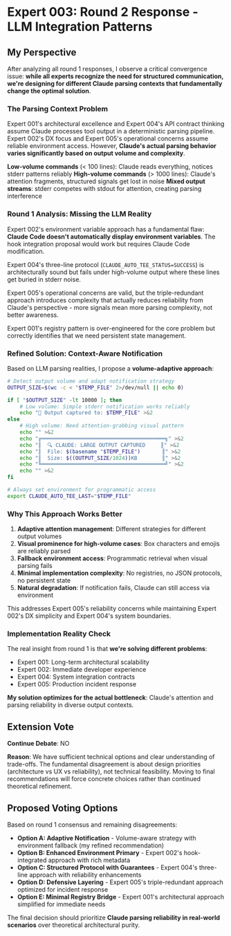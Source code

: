 # Expert 003: Round 2 Response - LLM Integration Patterns

## My Perspective

After analyzing all round 1 responses, I observe a critical convergence issue: **while all experts recognize the need for structured communication, we're designing for different Claude parsing contexts that fundamentally change the optimal solution**.

### The Parsing Context Problem

Expert 001's architectural excellence and Expert 004's API contract thinking assume Claude processes tool output in a deterministic parsing pipeline. Expert 002's DX focus and Expert 005's operational concerns assume reliable environment access. However, **Claude's actual parsing behavior varies significantly based on output volume and complexity**.

**Low-volume commands** (< 100 lines): Claude reads everything, notices stderr patterns reliably
**High-volume commands** (> 1000 lines): Claude's attention fragments, structured signals get lost in noise
**Mixed output streams**: stderr competes with stdout for attention, creating parsing interference

### Round 1 Analysis: Missing the LLM Reality

Expert 002's environment variable approach has a fundamental flaw: **Claude Code doesn't automatically display environment variables**. The hook integration proposal would work but requires Claude Code modification.

Expert 004's three-line protocol (`CLAUDE_AUTO_TEE_STATUS=SUCCESS`) is architecturally sound but fails under high-volume output where these lines get buried in stderr noise.

Expert 005's operational concerns are valid, but the triple-redundant approach introduces complexity that actually reduces reliability from Claude's perspective - more signals mean more parsing complexity, not better awareness.

Expert 001's registry pattern is over-engineered for the core problem but correctly identifies that we need persistent state management.

### Refined Solution: Context-Aware Notification

Based on LLM parsing realities, I propose a **volume-adaptive approach**:

```bash
# Detect output volume and adapt notification strategy
OUTPUT_SIZE=$(wc -c < "$TEMP_FILE" 2>/dev/null || echo 0)

if [ "$OUTPUT_SIZE" -lt 10000 ]; then
    # Low volume: Simple stderr notification works reliably
    echo "📁 Output captured to: $TEMP_FILE" >&2
else
    # High volume: Need attention-grabbing visual pattern
    echo "" >&2
    echo "╔════════════════════════════════════════╗" >&2
    echo "║  🔍 CLAUDE: LARGE OUTPUT CAPTURED     ║" >&2
    echo "║  File: $(basename "$TEMP_FILE")       ║" >&2
    echo "║  Size: $((OUTPUT_SIZE/1024))KB        ║" >&2
    echo "╚════════════════════════════════════════╝" >&2
    echo "" >&2
fi

# Always set environment for programmatic access
export CLAUDE_AUTO_TEE_LAST="$TEMP_FILE"
```

### Why This Approach Works Better

1. **Adaptive attention management**: Different strategies for different output volumes
2. **Visual prominence for high-volume cases**: Box characters and emojis are reliably parsed
3. **Fallback environment access**: Programmatic retrieval when visual parsing fails
4. **Minimal implementation complexity**: No registries, no JSON protocols, no persistent state
5. **Natural degradation**: If notification fails, Claude can still access via environment

This addresses Expert 005's reliability concerns while maintaining Expert 002's DX simplicity and Expert 004's system boundaries.

### Implementation Reality Check

The real insight from round 1 is that **we're solving different problems**:
- Expert 001: Long-term architectural scalability 
- Expert 002: Immediate developer experience
- Expert 004: System integration contracts
- Expert 005: Production incident response

**My solution optimizes for the actual bottleneck**: Claude's attention and parsing reliability in diverse output contexts.

## Extension Vote

**Continue Debate**: NO

**Reason**: We have sufficient technical options and clear understanding of trade-offs. The fundamental disagreement is about design priorities (architecture vs UX vs reliability), not technical feasibility. Moving to final recommendations will force concrete choices rather than continued theoretical refinement.

## Proposed Voting Options

Based on round 1 consensus and remaining disagreements:

- **Option A: Adaptive Notification** - Volume-aware strategy with environment fallback (my refined recommendation)
- **Option B: Enhanced Environment Primary** - Expert 002's hook-integrated approach with rich metadata
- **Option C: Structured Protocol with Guarantees** - Expert 004's three-line approach with reliability enhancements
- **Option D: Defensive Layering** - Expert 005's triple-redundant approach optimized for incident response
- **Option E: Minimal Registry Bridge** - Expert 001's architectural approach simplified for immediate needs

The final decision should prioritize **Claude parsing reliability in real-world scenarios** over theoretical architectural purity.